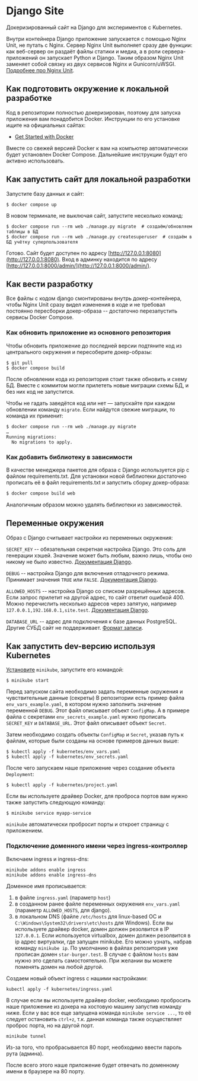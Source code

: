 # Django Site

Докеризированный сайт на Django для экспериментов с Kubernetes.

Внутри контейнера Django приложение запускается с помощью Nginx Unit, не путать с Nginx. Сервер Nginx Unit выполняет сразу две функции: как веб-сервер он раздаёт файлы статики и медиа, а в роли сервера-приложений он запускает Python и Django. Таким образом Nginx Unit заменяет собой связку из двух сервисов Nginx и Gunicorn/uWSGI. [Подробнее про Nginx Unit](https://unit.nginx.org/).

## Как подготовить окружение к локальной разработке

Код в репозитории полностью докеризирован, поэтому для запуска приложения вам понадобится Docker. Инструкции по его установке ищите на официальных сайтах:

- [Get Started with Docker](https://www.docker.com/get-started/)

Вместе со свежей версией Docker к вам на компьютер автоматически будет установлен Docker Compose. Дальнейшие инструкции будут его активно использовать.

## Как запустить сайт для локальной разработки

Запустите базу данных и сайт:

```shell
$ docker compose up
```

В новом терминале, не выключая сайт, запустите несколько команд:

```shell
$ docker compose run --rm web ./manage.py migrate  # создаём/обновляем таблицы в БД
$ docker compose run --rm web ./manage.py createsuperuser  # создаём в БД учётку суперпользователя
```

Готово. Сайт будет доступен по адресу [http://127.0.0.1:8080](http://127.0.0.1:8080). Вход в админку находится по адресу [http://127.0.0.1:8000/admin/](http://127.0.0.1:8000/admin/).

## Как вести разработку

Все файлы с кодом django смонтированы внутрь докер-контейнера, чтобы Nginx Unit сразу видел изменения в коде и не требовал постоянно пересборки докер-образа -- достаточно перезапустить сервисы Docker Compose.

### Как обновить приложение из основного репозитория

Чтобы обновить приложение до последней версии подтяните код из центрального окружения и пересоберите докер-образы:

``` shell
$ git pull
$ docker compose build
```

После обновлении кода из репозитория стоит также обновить и схему БД. Вместе с коммитом могли прилететь новые миграции схемы БД, и без них код не запустится.

Чтобы не гадать заведётся код или нет — запускайте при каждом обновлении команду `migrate`. Если найдутся свежие миграции, то команда их применит:

```shell
$ docker compose run --rm web ./manage.py migrate
…
Running migrations:
  No migrations to apply.
```

### Как добавить библиотеку в зависимости

В качестве менеджера пакетов для образа с Django используется pip с файлом requirements.txt. Для установки новой библиотеки достаточно прописать её в файл requirements.txt и запустить сборку докер-образа:

```sh
$ docker compose build web
```

Аналогичным образом можно удалять библиотеки из зависимостей.

## Переменные окружения

Образ с Django считывает настройки из переменных окружения:

`SECRET_KEY` -- обязательная секретная настройка Django. Это соль для генерации хэшей. Значение может быть любым, важно лишь, чтобы оно никому не было известно. [Документация Django](https://docs.djangoproject.com/en/3.2/ref/settings/#secret-key).

`DEBUG` -- настройка Django для включения отладочного режима. Принимает значения `TRUE` или `FALSE`. [Документация Django](https://docs.djangoproject.com/en/3.2/ref/settings/#std:setting-DEBUG).

`ALLOWED_HOSTS` -- настройка Django со списком разрешённых адресов. Если запрос прилетит на другой адрес, то сайт ответит ошибкой 400. Можно перечислить несколько адресов через запятую, например `127.0.0.1,192.168.0.1,site.test`. [Документация Django](https://docs.djangoproject.com/en/3.2/ref/settings/#allowed-hosts).

`DATABASE_URL` -- адрес для подключения к базе данных PostgreSQL. Другие СУБД сайт не поддерживает. [Формат записи](https://github.com/jacobian/dj-database-url#url-schema).


## Как запустить dev-версию используя Kubernetes

[Установите](https://kubernetes.io/ru/docs/tasks/tools/install-minikube/) `minikube`, запустите его командой:
```shell
$ minikube start
```

Перед запуском сайта необходимо задать переменные окружения и чувствительные данные (секреты) 
В репозитории есть пример файла `env_vars_example.yaml`, в котором нужно заполнить значение переменной `DEBUG`. Этот файл описывает объект `ConfigMap`.
А в примере файла с секретами `env_secrets_example.yaml` нужно прописать `SECRET_KEY` и `DATABASE_URL`. Этот файл описывает объект `Secret`.

Затем необходимо создать объекты `ConfigMap` и `Secret`, указав путь к файлам, которые были созданы на основе примеров данных выше:
```shell
$ kubectl apply -f kubernetes/env_vars.yaml
$ kubectl apply -f kubernetes/env_secrets.yaml
```

После чего запускаем наше приложение через создание объекта `Deployment`:
```shell
$ kubectl apply -f kubernetes/project.yaml
```

Если вы используете драйвер Docker, для проброса портов вам нужно также запустить следующую команду:
```shell
$ minikube service myapp-service
```

`minikube` автоматически пробросит порты и откроет страницу с приложением.

### Подключение доменного имени через ingress-контроллер

Включаем ingress и ingress-dns:
```shell
minikube addons enable ingress
minikube addons enable ingress-dns
```

Доменное имя прописывается:
1) в файле `ingress.yaml` (параметр `host`)
2) в созданном ранее файле переменных окружения `env_vars.yaml` (параметр `ALLOWED_HOSTS`, для django).
3) в локальном DNS (файле `/etc/hosts` для linux-based ОС и `C:\Windows\System32\drivers\etc\hosts` для Windows). Если вы используете драйвер docker, домен должен резолвится в IP `127.0.0.1`. Если используется virtualbox, домен должен резолвится в ip адрес виртуалки, где запущен minikube. Его можно узнать, набрав команду `minikube ip`.
По умолчанию в файлах репозитория уже прописан домен `star-burger.test`. В случае с файлом `hosts` вам нужно это сделать самостоятельно. При желании вы можете поменять домен на любой другой.

Создаем новый объект ingress с нашими настройками:
```shell
kubectl apply -f kubernetes/ingress.yaml
```

В случае если вы используете драйвер docker, необходимо пробросить наше приложение из докера на хостовую машину запустив команду ниже. Если у вас все еще запущена команда `minikube service ...`, то её следует остановить `ctrl+z`, т.к. данная команда также осуществляет проброс порта, но на другой порт.
```shell
minikube tunnel
```
Из-за того, что пробрасывается 80 порт, необходимо ввести пароль рута (админа).

После всего этого наше приложение будет отвечать по доменному имени в браузере на 80 порту.